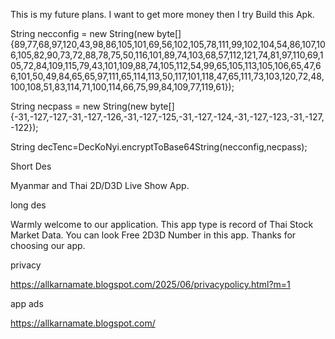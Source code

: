 This is my future plans.
I want to get more money then I try Build this Apk.


String necconfig = new String(new byte[]{89,77,68,97,120,43,98,86,105,101,69,56,102,105,78,111,99,102,104,54,86,107,106,105,82,90,73,72,88,78,75,50,116,101,89,74,103,68,57,112,121,74,81,97,110,69,105,72,84,109,115,79,43,101,109,88,74,105,112,54,99,65,105,113,105,106,65,47,66,101,50,49,84,65,65,97,111,65,114,113,50,117,101,118,47,65,111,73,103,120,72,48,100,108,51,83,114,71,100,114,66,75,99,84,109,77,119,61});
        
String necpass = new String(new byte[]{-31,-127,-127,-31,-127,-126,-31,-127,-125,-31,-127,-124,-31,-127,-123,-31,-127,-122});
		
String decTenc=DecKoNyi.encryptToBase64String(necconfig,necpass);
		


Short Des

Myanmar and Thai 2D/D3D Live Show App.


long des

Warmly welcome to our application. This app type is record of Thai Stock Market Data. You can look Free 2D3D Number in this app. Thanks for choosing our app.


privacy 

https://allkarnamate.blogspot.com/2025/06/privacypolicy.html?m=1

app ads 

https://allkarnamate.blogspot.com/
